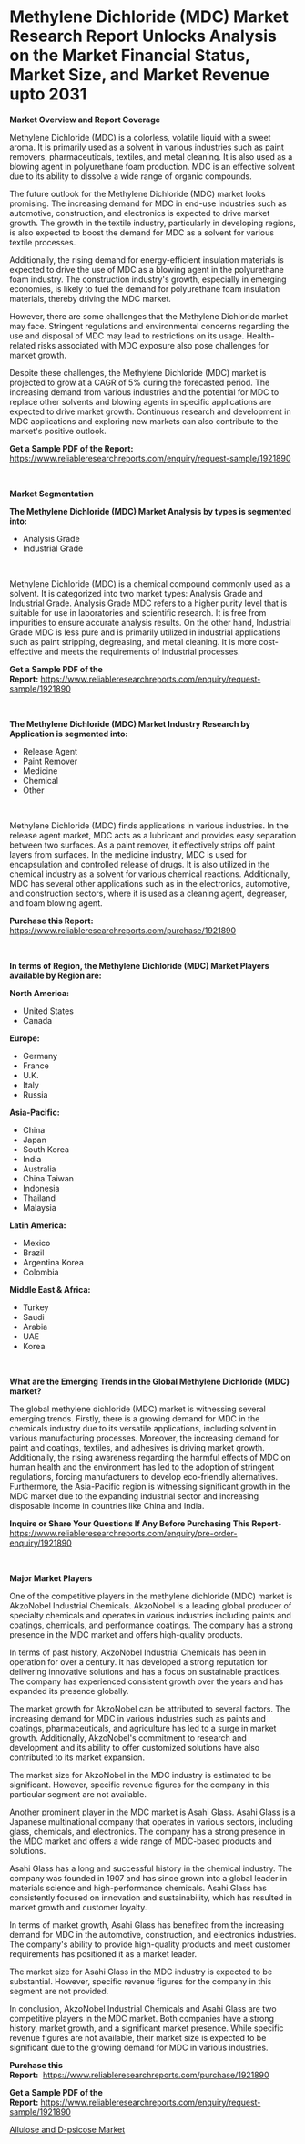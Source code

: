 <p><h1>Methylene Dichloride (MDC) Market Research Report Unlocks Analysis on the Market Financial Status, Market Size, and Market Revenue upto 2031</h1></p><p><strong>Market Overview and Report Coverage</strong></p>
<p><p>Methylene Dichloride (MDC) is a colorless, volatile liquid with a sweet aroma. It is primarily used as a solvent in various industries such as paint removers, pharmaceuticals, textiles, and metal cleaning. It is also used as a blowing agent in polyurethane foam production. MDC is an effective solvent due to its ability to dissolve a wide range of organic compounds.</p><p>The future outlook for the Methylene Dichloride (MDC) market looks promising. The increasing demand for MDC in end-use industries such as automotive, construction, and electronics is expected to drive market growth. The growth in the textile industry, particularly in developing regions, is also expected to boost the demand for MDC as a solvent for various textile processes.</p><p>Additionally, the rising demand for energy-efficient insulation materials is expected to drive the use of MDC as a blowing agent in the polyurethane foam industry. The construction industry's growth, especially in emerging economies, is likely to fuel the demand for polyurethane foam insulation materials, thereby driving the MDC market.</p><p>However, there are some challenges that the Methylene Dichloride market may face. Stringent regulations and environmental concerns regarding the use and disposal of MDC may lead to restrictions on its usage. Health-related risks associated with MDC exposure also pose challenges for market growth.</p><p>Despite these challenges, the Methylene Dichloride (MDC) market is projected to grow at a CAGR of 5% during the forecasted period. The increasing demand from various industries and the potential for MDC to replace other solvents and blowing agents in specific applications are expected to drive market growth. Continuous research and development in MDC applications and exploring new markets can also contribute to the market's positive outlook.</p></p>
<p><strong>Get a Sample PDF of the Report:</strong> <a href="https://www.reliableresearchreports.com/enquiry/request-sample/1921890">https://www.reliableresearchreports.com/enquiry/request-sample/1921890</a></p>
<p>&nbsp;</p>
<p><strong>Market Segmentation</strong></p>
<p><strong>The Methylene Dichloride (MDC) Market Analysis by types is segmented into:</strong></p>
<p><ul><li>Analysis Grade</li><li>Industrial Grade</li></ul></p>
<p>&nbsp;</p>
<p><p>Methylene Dichloride (MDC) is a chemical compound commonly used as a solvent. It is categorized into two market types: Analysis Grade and Industrial Grade. Analysis Grade MDC refers to a higher purity level that is suitable for use in laboratories and scientific research. It is free from impurities to ensure accurate analysis results. On the other hand, Industrial Grade MDC is less pure and is primarily utilized in industrial applications such as paint stripping, degreasing, and metal cleaning. It is more cost-effective and meets the requirements of industrial processes.</p></p>
<p><strong>Get a Sample PDF of the Report:</strong>&nbsp;<a href="https://www.reliableresearchreports.com/enquiry/request-sample/1921890">https://www.reliableresearchreports.com/enquiry/request-sample/1921890</a></p>
<p>&nbsp;</p>
<p><strong>The Methylene Dichloride (MDC) Market Industry Research by Application is segmented into:</strong></p>
<p><ul><li>Release Agent</li><li>Paint Remover</li><li>Medicine</li><li>Chemical</li><li>Other</li></ul></p>
<p>&nbsp;</p>
<p><p>Methylene Dichloride (MDC) finds applications in various industries. In the release agent market, MDC acts as a lubricant and provides easy separation between two surfaces. As a paint remover, it effectively strips off paint layers from surfaces. In the medicine industry, MDC is used for encapsulation and controlled release of drugs. It is also utilized in the chemical industry as a solvent for various chemical reactions. Additionally, MDC has several other applications such as in the electronics, automotive, and construction sectors, where it is used as a cleaning agent, degreaser, and foam blowing agent.</p></p>
<p><strong>Purchase this Report:</strong>&nbsp; <a href="https://www.reliableresearchreports.com/purchase/1921890">https://www.reliableresearchreports.com/purchase/1921890</a></p>
<p>&nbsp;</p>
<p><strong>In terms of Region, the Methylene Dichloride (MDC) Market Players available by Region are:</strong></p>
<p>
    <p> <strong> North America: </strong>
        <ul>
            <li>United States</li>
            <li>Canada</li>
        </ul>
        </p> 
    <p> <strong> Europe: </strong>
        <ul>
            <li>Germany</li>
            <li>France</li>
            <li>U.K.</li>
            <li>Italy</li>
            <li>Russia</li>
        </ul>
        </p> 
    <p> <strong> Asia-Pacific: </strong>
        <ul>
            <li>China</li>
            <li>Japan</li>
            <li>South Korea</li>
            <li>India</li>
            <li>Australia</li>
            <li>China Taiwan</li>
            <li>Indonesia</li>
            <li>Thailand</li>
            <li>Malaysia</li>
        </ul>
        </p> 
    <p> <strong> Latin America: </strong>
        <ul>
            <li>Mexico</li>
            <li>Brazil</li>
            <li>Argentina Korea</li>
            <li>Colombia</li>
        </ul>
        </p> 
    <p> <strong> Middle East & Africa: </strong>
        <ul>
            <li>Turkey</li>
            <li>Saudi</li>
            <li>Arabia</li>
            <li>UAE</li>
            <li>Korea</li>
        </ul>
    </p>
    </p>
<p>&nbsp;</p>
<p><strong>What are the Emerging Trends in the Global Methylene Dichloride (MDC) market?</strong></p>
<p><p>The global methylene dichloride (MDC) market is witnessing several emerging trends. Firstly, there is a growing demand for MDC in the chemicals industry due to its versatile applications, including solvent in various manufacturing processes. Moreover, the increasing demand for paint and coatings, textiles, and adhesives is driving market growth. Additionally, the rising awareness regarding the harmful effects of MDC on human health and the environment has led to the adoption of stringent regulations, forcing manufacturers to develop eco-friendly alternatives. Furthermore, the Asia-Pacific region is witnessing significant growth in the MDC market due to the expanding industrial sector and increasing disposable income in countries like China and India.</p></p>
<p><strong>Inquire or Share Your Questions If Any Before Purchasing This Report</strong>- <a href="https://www.reliableresearchreports.com/enquiry/pre-order-enquiry/1921890">https://www.reliableresearchreports.com/enquiry/pre-order-enquiry/1921890</a></p>
<p>&nbsp;</p>
<p><strong>Major Market Players</strong></p>
<p><p>One of the competitive players in the methylene dichloride (MDC) market is AkzoNobel Industrial Chemicals. AkzoNobel is a leading global producer of specialty chemicals and operates in various industries including paints and coatings, chemicals, and performance coatings. The company has a strong presence in the MDC market and offers high-quality products.</p><p>In terms of past history, AkzoNobel Industrial Chemicals has been in operation for over a century. It has developed a strong reputation for delivering innovative solutions and has a focus on sustainable practices. The company has experienced consistent growth over the years and has expanded its presence globally.</p><p>The market growth for AkzoNobel can be attributed to several factors. The increasing demand for MDC in various industries such as paints and coatings, pharmaceuticals, and agriculture has led to a surge in market growth. Additionally, AkzoNobel's commitment to research and development and its ability to offer customized solutions have also contributed to its market expansion.</p><p>The market size for AkzoNobel in the MDC industry is estimated to be significant. However, specific revenue figures for the company in this particular segment are not available.</p><p>Another prominent player in the MDC market is Asahi Glass. Asahi Glass is a Japanese multinational company that operates in various sectors, including glass, chemicals, and electronics. The company has a strong presence in the MDC market and offers a wide range of MDC-based products and solutions.</p><p>Asahi Glass has a long and successful history in the chemical industry. The company was founded in 1907 and has since grown into a global leader in materials science and high-performance chemicals. Asahi Glass has consistently focused on innovation and sustainability, which has resulted in market growth and customer loyalty.</p><p>In terms of market growth, Asahi Glass has benefited from the increasing demand for MDC in the automotive, construction, and electronics industries. The company's ability to provide high-quality products and meet customer requirements has positioned it as a market leader.</p><p>The market size for Asahi Glass in the MDC industry is expected to be substantial. However, specific revenue figures for the company in this segment are not provided.</p><p>In conclusion, AkzoNobel Industrial Chemicals and Asahi Glass are two competitive players in the MDC market. Both companies have a strong history, market growth, and a significant market presence. While specific revenue figures are not available, their market size is expected to be significant due to the growing demand for MDC in various industries.</p></p>
<p><strong>Purchase this Report:</strong>&nbsp;&nbsp;<a href="https://www.reliableresearchreports.com/purchase/1921890">https://www.reliableresearchreports.com/purchase/1921890</a></p>
<p></p>
<p><strong>Get a Sample PDF of the Report:</strong>&nbsp;<a href="https://www.reliableresearchreports.com/enquiry/request-sample/1921890">https://www.reliableresearchreports.com/enquiry/request-sample/1921890</a></p>
<p><p><a href="https://github.com/RichRobinson5/Market-Research-Report-List-2/blob/main/allulose-and-d-psicose-market.md">Allulose and D-psicose Market</a></p></p>
